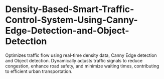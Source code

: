 # Density-Based-Smart-Traffic-Control-System-Using-Canny-Edge-Detection-and-Object-Detection
Optimizes traffic flow using real-time density data, Canny Edge detection and Object detection.  Dynamically adjusts traffic signals to reduce congestion, enhance road safety, and minimize waiting times, contributing to efficient urban transportation. 

